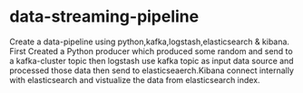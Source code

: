 # data-streaming-pipeline
Create a data-pipeline using python,kafka,logstash,elasticsearch & kibana.
First Created a Python producer which produced some random and send to a kafka-cluster topic then logstash use kafka topic as input data source
and processed those data then send to elasticseaerch.Kibana connect internally with elasticsearch and vistualize the data from elasticsearch index.  
